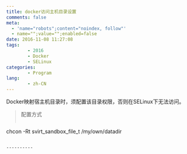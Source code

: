 ```yaml
---
title: docker访问主机目录设置
comments: false
meta:
  - 'name="robots";content="noindex, follow"'
  - name="";value="";enabled=false
date: 2016-11-08 11:27:08
tags:
        - 2016
        - Docker
        - SELinux
categories:
        - Program
lang:
        - zh-CN
---
```

Docker映射宿主机目录时，须配置该目录权限，否则在SELinux下无法访问。

<!-- more -->
> 配置方式
> ```
chcon -Rt svirt_sandbox_file_t /my/own/datadir
```

----------

